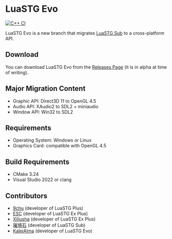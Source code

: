 # LuaSTG Evo

[![C++ CI](https://github.com/KaleiAlma/LuaSTG-Evo/actions/workflows/cmake-multi-platform.yml/badge.svg)](https://github.com/KaleiAlma/LuaSTG-Evo/actions/workflows/cmake-multi-platform.yml)

LuaSTG Evo is a new branch that migrates [LuaSTG Sub](https://github.com/Legacy-LuaSTG-Engine/LuaSTG-Sub) to a cross-platform API.

## Download

You can download LuaSTG Evo from the [Releases Page](https://github.com/KaleiAlma/LuaSTG-Evo/releases) (it is in alpha at time of writing).

## Major Migration Content

* Graphic API: Direct3D 11 to OpenGL 4.5
* Audio API: XAudio2 to SDL2 + miniaudio
* Window API: Win32 to SDL2

## Requirements

* Operating System: Windows or Linux
* Graphics Card: compatible with OpenGL 4.5

## Build Requirements

* CMake 3.24
* Visual Studio 2022 or clang

## Contributors

* [9chu](https://github.com/9chu) (developer of LuaSTG Plus)
* [ESC](https://github.com/ExboCooope) (developer of LuaSTG Ex Plus)
* [Xiliusha](https://github.com/Xiliusha) (developer of LuaSTG Ex Plus)
* [璀境石](https://github.com/Demonese) (developer of LuaSTG Sub)
* [KaleiAlma](https://github.com/KaleiAlma) (developer of LuaSTG Evo)
